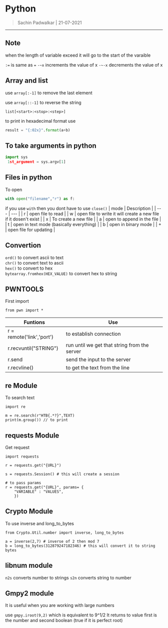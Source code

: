 Python 
======
> Sachin Padwalkar | 21-07-2021

-----------------------------------------

Note
-------
when the length of variable exceed it will go to the start of the varaible

`:=` is same as `=`
`-~x` increments the value of x
`-~-x` decrements the value of x

Array and list
------------
use `array[:-1]` to remove the last element

use `array[::-1]` to reverse the string

`list[<start>:<stop>:<step>]`

to print in hexadecimal format use 
```python
result = "{:02x}".format(a+b)
```

To take arguments in python 
---------------------------
```python
import sys 
 1st_argument = sys.argv[1]
```
Files in python 
---------------
To open
```python
with open("filename","r") as f:
```
if you use `with` then you dont have to use `close()`
| mode | Description |
| --- | --- |
| r | open file to read  |
| w | open file to write it will create a new file if it dosen't exist |
| x | To create a new file |
| a | open to append in the file  |
| t | open in text mode (basically everything) |
| b | open in binary mode |
| + | open file for updating |

Convertion 
------------------
`ord()` to convert ascii to text <br/>
`chr()` to convert text to ascii <br/>
`hex()` to convert to hex   <br/>
`bytearray.fromhex(HEX_VALUE)` to convert hex to string<br/>

PWNTOOLS 
-----

First import   
```python3
from pwn import *
```
| Funtions | Use |
| -- | -- |
| r = remote('link','port') | to establish connection |
| r.recvuntil("STRING") | run until we get that string from the server | 
| r.send | send the input to the server | 
| r.recvline() | to get the text from the line |


re Module 
-----

To search text 
```python3
import re

m = re.search(r"HTB{.*?}",TEXT)
print(m.group()) // to print
```

requests Module
----

Get request
```python3
import requests

r = requests.get("{URL}")

s = requests.Session() # this will create a session

# to pass params
r = requests.get("{URL}", params= {
    "VARIABLE" : "VALUES",
    })

```

Crypto Module 
------

To use inverse and long_to_bytes 
```python3
from Crypto.Util.number import inverse, long_to_bytes

a = inverse(2,7) # inverse of 2 then mod 7
b = long_to_bytes(312879247182346) # this will convert it to string bytes

```


libnum module
------
`n2s` converts number to strings
`s2n` converts string to number 

Gmpy2 module
------
It is useful when you are working with large numbers

use `gmpy.iroot(9,2)` which is equivalent to 9^1/2
It returns to value first is the number and second boolean (true if it is perfect root)
